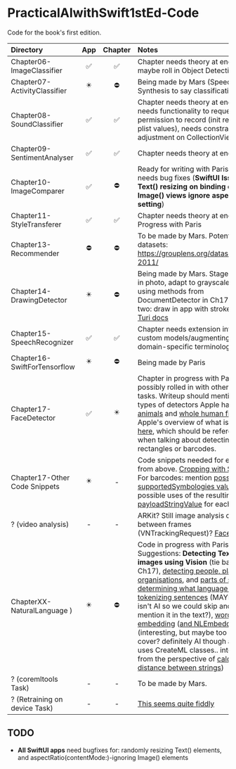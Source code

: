# PracticalAIwithSwift1stEd-Code
Code for the book's first edition.

| Directory | App | Chapter | Notes |
|:---|:---:|:---:|:---|
|Chapter06-ImageClassifier | ✅ | ✅ | Chapter needs theory at end, and maybe roll in Object Detection |
|Chapter07-ActivityClassifier | ✴️ | ⛔️ | Being made by Mars (Speech Synthesis to say classifications?) |
|Chapter08-SoundClassifier | ✅ | ✅ | Chapter needs theory at end, and app needs functionality to request permission to record (init request and plist values), needs constraints adjustment on CollectionView tiles |
|Chapter09-SentimentAnalyser | ✅ | ✅ | Chapter needs theory at end |
|Chapter10-ImageComparer | ✅ | ⛔️ | Ready for writing with Paris. App needs bug fixes (**SwiftUI Issues: Text() resizing on binding change, Image() views ignore aspectRatio() setting**) |
|Chapter11-StyleTransferer | ✅ | ✅ | Chapter needs theory at end; model in Progress with Paris |
|Chapter13-Recommender| ⛔️ | ⛔️ | To be made by Mars. Potential datasets: https://grouplens.org/datasets/hetrec-2011/ |
|Chapter14-DrawingDetector | ✴️ | ⛔️ | Being made by Mars. Stage one: scan in photo, adapt to grayscale image using methods from DocumentDetector in Ch17. Stage two: draw in app with stroke detection. [Turi docs](https://apple.github.io/turicreate/docs/userguide/drawing_classifier/) |
|Chapter15-SpeechRecognizer | ✅ | ✅ | Chapter needs extension into training custom models/augmenting with domain-specific terminology  |
|Chapter16-SwiftForTensorflow | ✴️ | ⛔️ | Being made by Paris |
|Chapter17-FaceDetector | ✅ | ✴️ | Chapter in progress with Paris, possibly rolled in with other Still Image tasks. Writeup should mention other types of detectors Apple has, such as [animals](https://developer.apple.com/documentation/vision/vnanimaldetector) and [whole human figures](https://developer.apple.com/documentation/vision/vndetecthumanrectanglesrequest). Apple's overview of what is possible is [here](https://developer.apple.com/documentation/vision/detecting_objects_in_still_images), which should be referenced when talking about detecting rectangles or barcodes.  |
|Chapter17-Other Code Snippets | ✴️| - | Code snippets needed for examples from above. [Cropping with Saliency](https://developer.apple.com/documentation/vision/cropping_images_using_saliency). For barcodes: mention [possible supportedSymbologies values](https://developer.apple.com/documentation/vision/vnbarcodesymbology) and possible uses of the resulting [payloadStringValue](https://developer.apple.com/documentation/vision/vnbarcodeobservation/2923485-payloadstringvalue) for each detection.  |
| ? (video analysis) | - | - | ARKit? Still image analysis correlation between frames (VNTrackingRequest)? [Face Tracking](https://developer.apple.com/documentation/vision/tracking_the_user_s_face_in_real_time) |
| ChapterXX-NaturalLanguage ) | ✴️ | ⛔️ | Code in progress with Paris. Suggestions: **Detecting Text in images using Vision** (tie back into Ch17), [detecting people, places, organisations](https://developer.apple.com/documentation/naturallanguage/identifying_people_places_and_organizations), and [parts of speech](https://developer.apple.com/documentation/naturallanguage/identifying_parts_of_speech), [determining what language text is](https://developer.apple.com/documentation/naturallanguage/nllanguagerecognizer), [tokenizing sentences](https://developer.apple.com/documentation/naturallanguage/tokenizing_natural_language_text) (MAYBE this one isn't AI so we could skip and just mention it in the text?), [word embedding](https://developer.apple.com/documentation/createml/mlwordembedding) ([and NLEmbedding](https://developer.apple.com/documentation/naturallanguage/nlembedding))(interesting, but maybe too esoteric to cover? definitely AI though and even uses CreateML classes.. interesting from the perspective of [calculating the distance between strings](https://developer.apple.com/documentation/naturallanguage/nlembedding/3200310-distance))  |
| ? (coremltools Task) | - | - | To be made by Mars. |
| ? (Retraining on device Task) | - | - | [This seems quite fiddly](https://developer.apple.com/documentation/coreml/mlupdatetask) |

## TODO

* **All SwiftUI apps** need bugfixes for: randomly resizing Text() elements, and aspectRatio(contentMode:)-ignoring Image() elements
